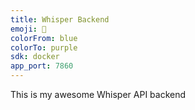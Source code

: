 ```yaml
---
title: Whisper Backend
emoji: 🎤
colorFrom: blue
colorTo: purple
sdk: docker
app_port: 7860
---
```


<!-- Regular markdown content below -->

This is my awesome Whisper API backend
